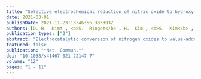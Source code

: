 ```yaml
---
title: "Selective electrochemical reduction of nitric oxide to hydroxylamine by atomically dispersed iron catalyst"
date: 2021-03-01
publishDate: 2021-11-23T13:46:55.333303Z
authors: [D. H.  Kim† , <b>S.  Ringe†</b> , H.  Kim , <b>S.  Kim</b> , B.  Kim , G.  Bae , H.  Oh , F.  Jaouen , W.  Kim* , H.  Kim* , C. H.  Choi* ]
publication_types: ["2"]
abstract: "Electrocatalytic conversion of nitrogen oxides to value-added chemicals is a promising strategy for mitigating the human-caused unbalance of the global nitrogen-cycle, but controlling product selectivity remains a great challenge. Here we show iron--nitrogen-doped carbon as an efficient and durable electrocatalyst for selective nitric oxide reduction into hydroxylamine. Using in operando spectroscopic techniques, the catalytic site is identified as isolated ferrous moieties, at which the rate for hydroxylamine production increases in a super-Nernstian way upon pH decrease. Computational multiscale modelling attributes the origin of unconventional pH dependence to the redox active (non-innocent) property of NO. This makes the rate-limiting NO adsorbate state more sensitive to surface charge which varies with the pH-dependent overpotential. Guided by these fundamental insights, we achieve a Faradaic efficiency of 71% and an unprecedented production rate of 215 $μ$mol cm−2 h−1 at a short-circuit mode in a flow-type fuel cell without significant catalytic deactivation over 50 h operation. Electrocatalytic conversion of nitrogen oxides to value-added chemicals is a promising strategy for mitigating the imbalance in the global nitrogen cycle. Here, the authors present iron--nitrogen-doped carbon as an efficient and durable electrocatalyst for selective nitric oxide reduction to hydroxylamine."
featured: false
publication: "*Nat. Commun.*"
doi: "10.1038/s41467-021-22147-7"
volume: "12"
pages: "1 - 11"
---
```


